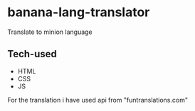 # banana-lang-translator
Translate to minion language

## Tech-used
- HTML
- CSS
- JS

For the translation i have used api from "funtranslations.com"
